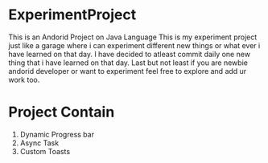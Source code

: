 # ExperimentProject
 This is an Andorid Project on Java Language
 This is my experiment project just like a garage where i can experiment different new things or what ever i have learned on that       day.
 I have decided to atleast commit daily one new thing that i have learned on that day.
 Last but not least if you are newbie andorid developer or want to experiment feel free to explore and add ur work too.

# Project Contain
1) Dynamic Progress bar
2) Async Task
3) Custom Toasts

